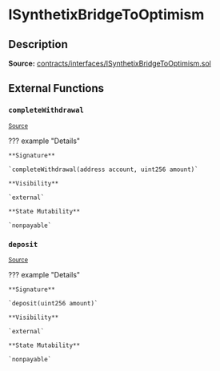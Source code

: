 # ISynthetixBridgeToOptimism

## Description

**Source:** [contracts/interfaces/ISynthetixBridgeToOptimism.sol](https://github.com/Synthetixio/synthetix/tree/v2.33.1/contracts/interfaces/ISynthetixBridgeToOptimism.sol)

## External Functions

### `completeWithdrawal`

<sub>[Source](https://github.com/Synthetixio/synthetix/tree/v2.33.1/contracts/interfaces/ISynthetixBridgeToOptimism.sol#L9)</sub>

??? example "Details"

    **Signature**

    `completeWithdrawal(address account, uint256 amount)`

    **Visibility**

    `external`

    **State Mutability**

    `nonpayable`

### `deposit`

<sub>[Source](https://github.com/Synthetixio/synthetix/tree/v2.33.1/contracts/interfaces/ISynthetixBridgeToOptimism.sol#L6)</sub>

??? example "Details"

    **Signature**

    `deposit(uint256 amount)`

    **Visibility**

    `external`

    **State Mutability**

    `nonpayable`
